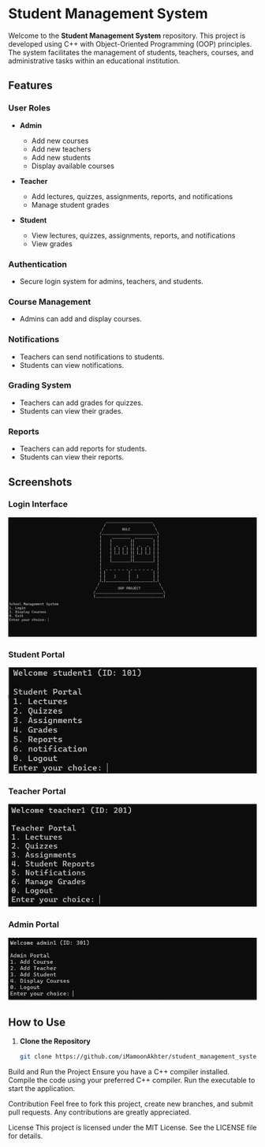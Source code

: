 # Student Management System

Welcome to the **Student Management System** repository. This project is developed using C++ with Object-Oriented Programming (OOP) principles. The system facilitates the management of students, teachers, courses, and administrative tasks within an educational institution.

## Features

### User Roles
- **Admin**
  - Add new courses
  - Add new teachers
  - Add new students
  - Display available courses

- **Teacher**
  - Add lectures, quizzes, assignments, reports, and notifications
  - Manage student grades

- **Student**
  - View lectures, quizzes, assignments, reports, and notifications
  - View grades

### Authentication
- Secure login system for admins, teachers, and students.

### Course Management
- Admins can add and display courses.

### Notifications
- Teachers can send notifications to students.
- Students can view notifications.

### Grading System
- Teachers can add grades for quizzes.
- Students can view their grades.

### Reports
- Teachers can add reports for students.
- Students can view their reports.

## Screenshots

### Login Interface
![Login Interface](login.png)

### Student Portal
![Student Portal](student.png)

### Teacher Portal
![Teacher Portal](teacher.png)

### Admin Portal
![Admin Portal](admin.png)

## How to Use

1. **Clone the Repository**
   ```sh
   git clone https://github.com/iMamoonAkhter/student_management_system.git

Build and Run the Project
Ensure you have a C++ compiler installed.
Compile the code using your preferred C++ compiler.
Run the executable to start the application.

Contribution
Feel free to fork this project, create new branches, and submit pull requests. Any contributions are greatly appreciated.

License
This project is licensed under the MIT License. See the LICENSE file for details.
